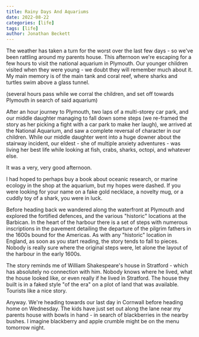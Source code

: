```yaml
---
title: Rainy Days And Aquariums
date: 2022-08-22
categories: [life]
tags: [life]
author: Jonathan Beckett
---
```


The weather has taken a turn for the worst over the last few days - so we've been rattling around my parents house. This afternoon we're escaping for a few hours to visit the national aquarium in Plymouth. Our younger children visited when they were young - we doubt they will remember much about it. My main memory is of the main tank and coral reef, where sharks and turtles swim above a glass tunnel.

(several hours pass while we corral the children, and set off towards Plymouth in search of said aquarium)

After an hour journey to Plymouth, two laps of a multi-storey car park, and our middle daughter managing to fall down some steps (we re-framed the story as her picking a fight with a car park to make her laugh), we arrived at the National Aquarium, and saw a complete reversal of character in our children. While our middle daughter went into a huge downer about the stairway incident, our eldest - she of multiple anxiety adventures - was living her best life while looking at fish, crabs, sharks, octopi, and whatever else.

It was a very, very good afternoon.

I had hoped to perhaps buy a book about oceanic research, or marine ecology in the shop at the aquarium, but my hopes were dashed. If you were looking for your name on a fake gold necklace, a novelty mug, or a cuddly toy of a shark, you were in luck.

Before heading back we wandered along the waterfront at Plymouth and explored the fortified defences, and the various "historic" locations at the Barbican. In the heart of the harbour there is a set of steps with numerous inscriptions in the pavement detailing the departure of the pilgrim fathers in the 1600s bound for the Americas. As with any "historic" location in England, as soon as you start reading, the story tends to fall to pieces. Nobody is really sure where the original steps were, let alone the layout of the harbour in the early 1600s.

The story reminds me of William Shakespeare's house in Stratford - which has absolutely no connection with him. Nobody knows where he lived, what the house looked like, or even really if he lived in Stratford. The house they built is in a faked style "of the era" on a plot of land that was available. Tourists like a nice story.

Anyway. We're heading towards our last day in Cornwall before heading home on Wednesday. The kids have just set out along the lane near my parents house with bowls in hand - in search of blackberries in the nearby bushes. I imagine blackberry and apple crumble might be on the menu tomorrow night.